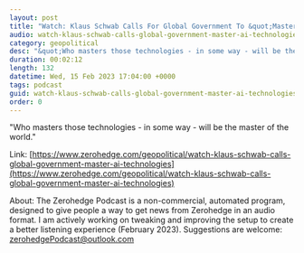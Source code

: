 ```yaml
---
layout: post
title: "Watch: Klaus Schwab Calls For Global Government To &quot;Master&quot; AI Technologies"
audio: watch-klaus-schwab-calls-global-government-master-ai-technologies-0
category: geopolitical
desc: "&quot;Who masters those technologies - in some way - will be the master of the world.&quot;"
duration: 00:02:12
length: 132
datetime: Wed, 15 Feb 2023 17:04:00 +0000
tags: podcast
guid: watch-klaus-schwab-calls-global-government-master-ai-technologies-0
order: 0
---
```

&quot;Who masters those technologies - in some way - will be the master of the world.&quot;

Link: [https://www.zerohedge.com/geopolitical/watch-klaus-schwab-calls-global-government-master-ai-technologies](https://www.zerohedge.com/geopolitical/watch-klaus-schwab-calls-global-government-master-ai-technologies)

About: The Zerohedge Podcast is a non-commercial, automated program, designed to give people a way to get news from Zerohedge in an audio format.  I am actively working on tweaking and improving the setup to create a better listening experience (February 2023).  Suggestions are welcome: [zerohedgePodcast@outlook.com](mailto:zerohedgePodcast@outlook.com)
